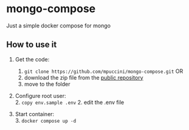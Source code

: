 # mongo-compose
Just a simple docker compose for mongo

## How to use it

1. Get the code:  
      1. `git clone https://github.com/mpuccini/mongo-compose.git` OR
      1. download the zip file from the [public repository](https://github.com/mpuccini/mongo-compose)
      1. move to the folder
   
2. Configure root user:  
      2. `copy env.sample .env`
      2. edit the .env file  
   
3. Start container:  
      3. `docker compose up -d`
